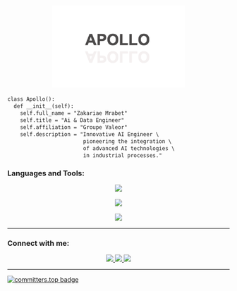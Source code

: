 <div align="center">
  <img src="https://github.com/zakarm/zakarm/blob/main/apollo.png" alt="Apollo Image" width="300">
</div>

```python3
class Apollo():
  def __init__(self):
    self.full_name = "Zakariae Mrabet"
    self.title = "Ai & Data Engineer"
    self.affiliation = "Groupe Valeor"
    self.description = "Innovative AI Engineer \
                        pioneering the integration \
                        of advanced AI technologies \
                        in industrial processes."
```

<h3 align="left">Languages and Tools:</h3>
<p align="center">
  <a href="https://www.instagram.com/zaka_rm/">
    <img src="https://skillicons.dev/icons?i=python,c,cpp,fastapi,django,sklearn,tensorflow,pytorch,opencv" />
  </a>
</p>
<p align="center">
  <a href="https://www.instagram.com/zaka_rm/">
    <img src="https://skillicons.dev/icons?i=sqlite,postgres,git,docker,github,anaconda,postman" />
  </a>
</p>
<p align="center">
  <a href="https://www.instagram.com/zaka_rm/">
    <img src="https://skillicons.dev/icons?i=visualstudio,vscode,pycharm,vim,ubuntu" />
  </a>
</p>

---
<h3 align="left">Connect with me:</h3>
<p align="center">
  <a href="https://twitter.com/mrabet_zakariae">
    <img src="https://skillicons.dev/icons?i=twitter" />
  </a>
  <a href="https://www.instagram.com/zaka_rm/">
    <img src="https://skillicons.dev/icons?i=instagram" />
  </a>
  <a href="https://www.linkedin.com/in/zakariae-mrabet-23aa061b6/">
    <img src="https://skillicons.dev/icons?i=linkedin" />
  </a>
</p>

---
<p align="center">
  
[![committers.top badge](https://user-badge.committers.top/morocco/zakarm.svg)](https://user-badge.committers.top/morocco/zakarm)

  
</p>
